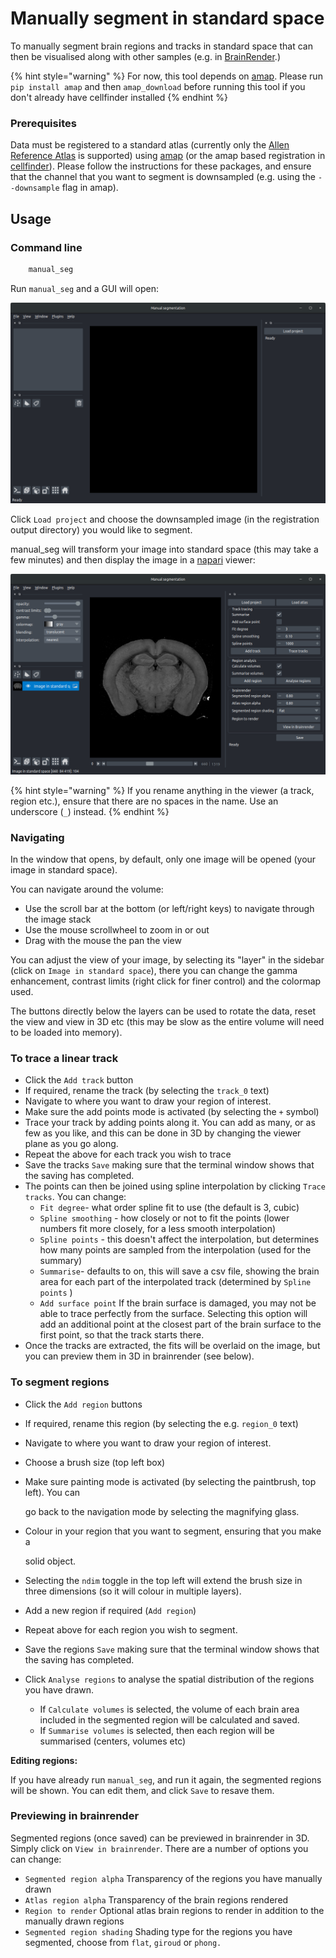 # Manually segment in standard space

To manually segment brain regions and tracks in standard space that can then be visualised along with other samples \(e.g. in [BrainRender](https://github.com/BrancoLab/BrainRender).\)

{% hint style="warning" %}
For now, this tool depends on [amap](https://github.com/SainsburyWellcomeCentre/amap). Please run `pip install amap` and then `amap_download` before running this tool if you don't already have cellfinder installed
{% endhint %}

### Prerequisites

Data must be registered to a standard atlas \(currently only the [Allen Reference Atlas](http://mouse.brain-map.org/) is supported\) using [amap](https://github.com/SainsburyWellcomeCentre/amap-python) \(or the amap based registration in [cellfinder](https://github.com/SainsburyWellcomeCentre/cellfinder)\). Please follow the instructions for these packages, and ensure that the channel that you want to segment is downsampled \(e.g. using the `--downsample` flag in amap\).

## Usage

### Command line

```bash
    manual_seg
```

Run `manual_seg` and a GUI will open:

![manual\_seg starting screen](../../.gitbook/assets/screenshot-from-2020-06-10-12-38-19.png)

Click `Load project` and choose the downsampled image \(in the registration output directory\) you would like to segment.

manual\_seg will transform your image into standard space \(this may take a few minutes\) and then display the image in a [napari](https://github.com/napari/napari) viewer:

![manual\_seg with a project loaded](../../.gitbook/assets/screenshot-from-2020-06-10-12-40-28.png)

{% hint style="warning" %}
If you rename anything in the viewer \(a track, region etc.\), ensure that there are no spaces in the name. Use an underscore \(`_`\) instead.
{% endhint %}

### **Navigating**

In the window that opens, by default, only one image will be opened \(your image in standard space\).  

You can navigate around the volume:

* Use the scroll bar at the bottom \(or left/right keys\) to navigate through the image stack
* Use the mouse scrollwheel to zoom in or out
* Drag with the mouse the pan the view

You can adjust the view of your image, by selecting its "layer" in the sidebar \(click on `Image in standard space`\), there you can change the gamma enhancement, contrast limits \(right click for finer control\) and the colormap used.

The buttons directly below the layers can be used to rotate the data, reset the view and view in 3D etc \(this may be slow as the entire volume will need to be loaded into memory\).

### To trace a  linear track

* Click the `Add track` button
* If required, rename the track \(by selecting the `track_0` text\)
* Navigate to where you want to draw your region of interest.
* Make sure the add points mode is activated \(by selecting the `+` symbol\)
* Trace your track by adding points along it. You can add as many, or as few as you like, and this can be done in 3D by changing the viewer plane as you go along.
* Repeat the above for each track you wish to trace
* Save the tracks `Save` making sure that the terminal window shows that the saving has completed.
* The points can then be joined using spline interpolation by clicking `Trace tracks`. You can change:
  * `Fit degree`- what order spline fit to use \(the default is 3, cubic\)
  * `Spline smoothing` - how closely or not to fit the points \(lower numbers fit more closely, for a less smooth interpolation\)
  * `Spline points` - this doesn't affect the interpolation, but determines how many points are sampled from the interpolation \(used for the summary\)
  * `Summarise`- defaults to on, this will save a csv file, showing the brain area for each part of the interpolated track \(determined by `Spline points` \)
  * `Add surface point` If the brain surface is damaged, you may not be able to trace perfectly from the surface. Selecting this option will add an additional point at the closest part of the brain surface to the first point, so that the track starts there.
* Once the tracks are extracted, the fits will be overlaid on the image, but you can preview them in 3D in brainrender \(see below\). 

### To segment regions

* Click the `Add region` buttons
* If required, rename this region \(by selecting the e.g. `region_0` text\)
* Navigate to where you want to draw your region of interest.
* Choose a brush size \(top left box\)
* Make sure painting mode is activated \(by selecting the paintbrush, top left\). You can 

  go back to the navigation mode by selecting the magnifying glass.

* Colour in your region that you want to segment, ensuring that you make a 

  solid object. 

* Selecting the `ndim` toggle in the top left will extend the brush size in three dimensions \(so it will colour in multiple layers\).
* Add a new region if required \(`Add region`\)
* Repeat above for each region you wish to segment.
* Save the regions `Save` making sure that the terminal window shows that the saving has completed.
* Click `Analyse regions` to analyse the spatial distribution of the regions you have drawn. 
  * If `Calculate volumes` is selected,  the volume of each brain area included in the segmented region will be calculated and saved.
  * If `Summarise volumes` is selected, then each region will be summarised \(centers, volumes etc\)

**Editing regions:**

If you have already run `manual_seg`, and run it again, the segmented regions will be shown. You can edit them, and click `Save` to resave them.

### **Previewing in brainrender**

Segmented regions \(once saved\) can be previewed in brainrender in 3D. Simply click on `View in brainrender`.  There are a number of options you can change:

* `Segmented region alpha` Transparency of the regions you have manually drawn
* `Atlas region alpha` Transparency of the brain regions rendered
* `Region to render` Optional atlas brain regions to render in addition to the manually drawn regions
* `Segmented region shading` Shading type for the regions you have segmented, choose from `flat`, `giroud` or `phong.`

